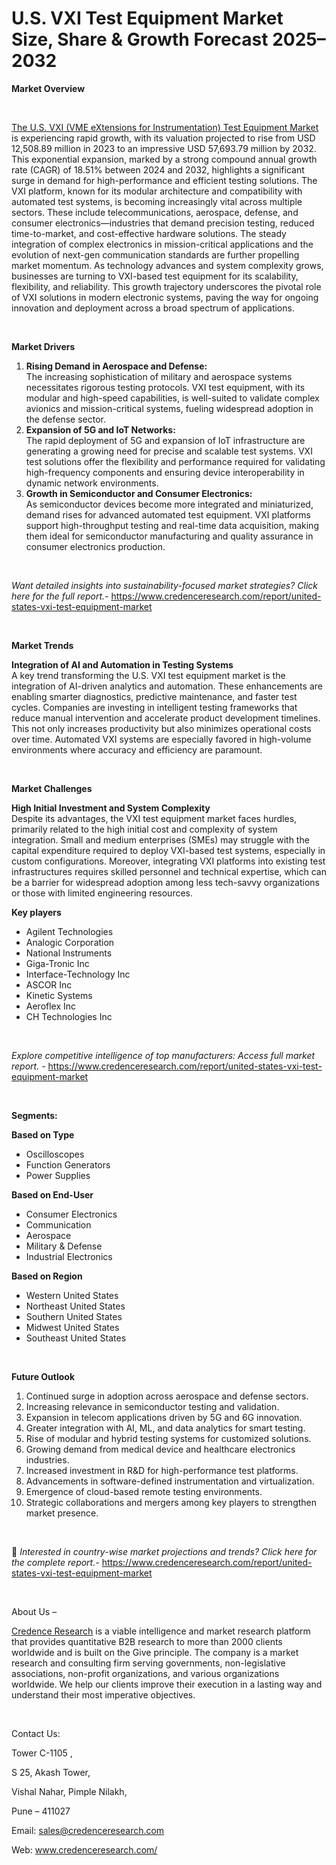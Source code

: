 # U.S. VXI Test Equipment Market Size, Share & Growth Forecast 2025–2032


<p><strong>Market Overview</strong></p>
<p><strong>&nbsp;</strong></p>
<p><a href="https://www.credenceresearch.com/report/united-states-vxi-test-equipment-market">The U.S. VXI (VME eXtensions for Instrumentation) Test Equipment Market</a> is experiencing rapid growth, with its valuation projected to rise from USD 12,508.89 million in 2023 to an impressive USD 57,693.79 million by 2032. This exponential expansion, marked by a strong compound annual growth rate (CAGR) of 18.51% between 2024 and 2032, highlights a significant surge in demand for high-performance and efficient testing solutions. The VXI platform, known for its modular architecture and compatibility with automated test systems, is becoming increasingly vital across multiple sectors. These include telecommunications, aerospace, defense, and consumer electronics&mdash;industries that demand precision testing, reduced time-to-market, and cost-effective hardware solutions. The steady integration of complex electronics in mission-critical applications and the evolution of next-gen communication standards are further propelling market momentum. As technology advances and system complexity grows, businesses are turning to VXI-based test equipment for its scalability, flexibility, and reliability. This growth trajectory underscores the pivotal role of VXI solutions in modern electronic systems, paving the way for ongoing innovation and deployment across a broad spectrum of applications.</p>
<p><strong>&nbsp;</strong></p>
<p><strong>Market Drivers</strong></p>
<ol>
<li><strong> Rising Demand in Aerospace and Defense:</strong><br data-start="1386" data-end="1389" /> The increasing sophistication of military and aerospace systems necessitates rigorous testing protocols. VXI test equipment, with its modular and high-speed capabilities, is well-suited to validate complex avionics and mission-critical systems, fueling widespread adoption in the defense sector.</li>
<li data-start="1686" data-end="2037"><strong data-start="1686" data-end="1726"> Expansion of 5G and IoT Networks:</strong><br data-start="1726" data-end="1729" /> The rapid deployment of 5G and expansion of IoT infrastructure are generating a growing need for precise and scalable test systems. VXI test solutions offer the flexibility and performance required for validating high-frequency components and ensuring device interoperability in dynamic network environments.</li>
<li data-start="2039" data-end="2401"><strong data-start="2039" data-end="2095"> Growth in Semiconductor and Consumer Electronics:</strong><br data-start="2095" data-end="2098" /> As semiconductor devices become more integrated and miniaturized, demand rises for advanced automated test equipment. VXI platforms support high-throughput testing and real-time data acquisition, making them ideal for semiconductor manufacturing and quality assurance in consumer electronics production.</li>
</ol>
<p><strong>&nbsp;</strong></p>
<p><em>Want detailed insights into sustainability-focused market strategies? Click here for the full report.- </em><a href="https://www.credenceresearch.com/report/united-states-vxi-test-equipment-market">https://www.credenceresearch.com/report/united-states-vxi-test-equipment-market</a></p>
<p>&nbsp;</p>
<p><strong>Market Trends</strong></p>
<p><strong>Integration of AI and Automation in Testing Systems</strong><br /> A key trend transforming the U.S. VXI test equipment market is the integration of AI-driven analytics and automation. These enhancements are enabling smarter diagnostics, predictive maintenance, and faster test cycles. Companies are investing in intelligent testing frameworks that reduce manual intervention and accelerate product development timelines. This not only increases productivity but also minimizes operational costs over time. Automated VXI systems are especially favored in high-volume environments where accuracy and efficiency are paramount.</p>
<p><strong>&nbsp;</strong></p>
<p><strong>Market Challenges</strong></p>
<p><strong>High Initial Investment and System Complexity</strong><br data-start="3125" data-end="3128" /> Despite its advantages, the VXI test equipment market faces hurdles, primarily related to the high initial cost and complexity of system integration. Small and medium enterprises (SMEs) may struggle with the capital expenditure required to deploy VXI-based test systems, especially in custom configurations. Moreover, integrating VXI platforms into existing test infrastructures requires skilled personnel and technical expertise, which can be a barrier for widespread adoption among less tech-savvy organizations or those with limited engineering resources.</p>
<p><strong>Key players</strong></p>
<ul>
<li>Agilent Technologies</li>
<li>Analogic Corporation</li>
<li>National Instruments</li>
<li>Giga-Tronic Inc</li>
<li>Interface-Technology Inc</li>
<li>ASCOR Inc</li>
<li>Kinetic Systems</li>
<li>Aeroflex Inc</li>
<li>CH Technologies Inc</li>
</ul>
<p>&nbsp;</p>
<p><em>Explore competitive intelligence of top manufacturers: Access full market report. - </em><a href="https://www.credenceresearch.com/report/united-states-vxi-test-equipment-market">https://www.credenceresearch.com/report/united-states-vxi-test-equipment-market</a></p>
<p>&nbsp;</p>
<p><strong>Segments:</strong></p>
<p><strong>Based on Type</strong></p>
<ul>
<li>Oscilloscopes</li>
<li>Function Generators</li>
<li>Power Supplies</li>
</ul>
<p><strong>Based on End-User</strong></p>
<ul>
<li>Consumer Electronics</li>
<li>Communication</li>
<li>Aerospace</li>
<li>Military &amp; Defense</li>
<li>Industrial Electronics</li>
</ul>
<p><strong>Based on Region</strong></p>
<ul>
<li>Western United States</li>
<li>Northeast United States</li>
<li>Southern United States</li>
<li>Midwest United States</li>
<li>Southeast United States</li>
</ul>
<p>&nbsp;</p>
<p><strong>Future Outlook </strong></p>
<ol>
<li>Continued surge in adoption across aerospace and defense sectors.</li>
<li data-start="3800" data-end="3863">Increasing relevance in semiconductor testing and validation.</li>
<li data-start="3867" data-end="3934">Expansion in telecom applications driven by 5G and 6G innovation.</li>
<li data-start="3938" data-end="4010">Greater integration with AI, ML, and data analytics for smart testing.</li>
<li data-start="4014" data-end="4084">Rise of modular and hybrid testing systems for customized solutions.</li>
<li data-start="4088" data-end="4163">Growing demand from medical device and healthcare electronics industries.</li>
<li data-start="4167" data-end="4233">Increased investment in R&amp;D for high-performance test platforms.</li>
<li data-start="4237" data-end="4307">Advancements in software-defined instrumentation and virtualization.</li>
<li data-start="4311" data-end="4366">Emergence of cloud-based remote testing environments.</li>
<li data-start="4371" data-end="4456">Strategic collaborations and mergers among key players to strengthen market presence.</li>
</ol>
<p><strong>&nbsp;</strong></p>
<p>📌 <em>Interested in country-wise market projections and trends? Click here for the complete report.- </em><a href="https://www.credenceresearch.com/report/united-states-vxi-test-equipment-market">https://www.credenceresearch.com/report/united-states-vxi-test-equipment-market</a></p>
<p>&nbsp;</p>
<p>About Us &ndash;</p>
<p><a href="https://www.credenceresearch.com/">Credence Research</a> is a viable intelligence and market research platform that provides quantitative B2B research to more than 2000 clients worldwide and is built on the Give principle. The company is a market research and consulting firm serving governments, non-legislative associations, non-profit organizations, and various organizations worldwide. We help our clients improve their execution in a lasting way and understand their most imperative objectives.</p>
<p>&nbsp;</p>
<p>Contact Us:</p>
<p>Tower C-1105 ,</p>
<p>S 25, Akash Tower,</p>
<p>Vishal Nahar, Pimple Nilakh,</p>
<p>Pune &ndash; 411027</p>
<p>Email: <a href="mailto:sales@credenceresearch.com">sales@credenceresearch.com</a></p>
<p>Web: <a href="http://www.credenceresearch.com/">www.credenceresearch.com/</a></p>
